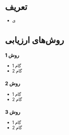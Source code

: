 # تعریف
- ی

# روش‌های ارزیابی
### روش 1
- گام 1
- گام 2
### روش 2
- گام 1
- گام 2
### روش 3
- گام 1
- گام 2
